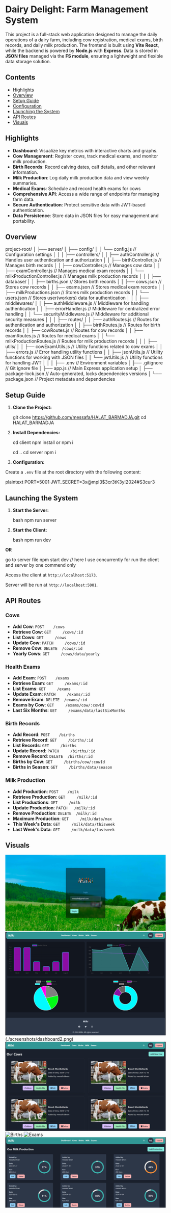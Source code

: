 # Dairy Delight: Farm Management System

This project is a full-stack web application designed to manage the daily operations of a dairy farm, including cow registration, medical exams, birth records, and daily milk production. The frontend is built using **Vite React**, while the backend is powered by **Node.js** with **Express**. Data is stored in **JSON files** managed via the **FS module**, ensuring a lightweight and flexible data storage solution.

## Contents

- [Highlights](#highlights)
- [Overview](#overview)
- [Setup Guide](#setup-guide)
- [Configuration](#configuration)
- [Launching the System](#launching-the-system)
- [API Routes](#api-routes)
- [Visuals](#visuals)

## Highlights

- **Dashboard**: Visualize key metrics with interactive charts and graphs.
- **Cow Management**: Register cows, track medical exams, and monitor milk production.
- **Birth Records**: Record calving dates, calf details, and other relevant information.
- **Milk Production**: Log daily milk production data and view weekly summaries.
- **Medical Exams**: Schedule and record health exams for cows 
- **Comprehensive API**: Access a wide range of endpoints for managing farm data.
- **Secure Authentication**: Protect sensitive data with JWT-based authentication.
- **Data Persistence**: Store data in JSON files for easy management and portability.

## Overview

project-root/
│
├── server/
│   ├── config/
│   │   └── config.js                 // Configuration settings 
│   │
│   ├── controllers/
│   │   ├── authController.js         // Handles user authentication and authorization
│   │   ├── birthController.js        // Manages birth records
│   │   ├── cowController.js          // Manages cow data
│   │   ├── examController.js         // Manages medical exam records
│   │   └── milkProductionController.js // Manages milk production records
│   │
│   ├── database/
│   │   ├── births.json               // Stores birth records
│   │   ├── cows.json                 // Stores cow records
│   │   ├── exams.json                // Stores medical exam records
│   │   ├── milkProductions.json      // Stores milk production records
│   │   └── users.json                // Stores user(workers) data for authentication
│   │
│   ├── middlewares/
│   │   ├── authMiddleware.js         // Middleware for handling authentication
│   │   ├── errorHandler.js           // Middleware for centralized error handling
│   │   └── securityMiddleware.js     // Middleware for additional security measures
│   │
│   ├── routes/
│   │   ├── authRoutes.js             // Routes for authentication and authorization
│   │   ├── birthRoutes.js            // Routes for birth records
│   │   ├── cowRoutes.js              // Routes for cow records
│   │   ├── examRoutes.js             // Routes for medical exams
│   │   └── milkProductionRoutes.js   // Routes for milk production records
│   │
│   ├── utils/
│   │   ├── cowExamUtils.js           // Utility functions related to cow exams
│   │   ├── errors.js                 // Error handling utility functions
│   │   ├── jsonUtils.js              // Utility functions for working with JSON files
│   │   └── jwtUtils.js               // Utility functions for handling JWT 
│   │
│   ├── .env                          // Environment variables
│   ├── .gitignore                    // Git ignore file
│   ├── app.js                        // Main Express application setup
│   ├── package-lock.json             // Auto-generated, locks dependencies versions
│   └── package.json                  // Project metadata and dependencies


## Setup Guide

1. **Clone the Project:**

   git clone https://github.com/messafa/HALAT_BARMADJA.git
   cd HALAT_BARMADJA
   

2. **Install Dependencies:**

   cd client
   npm install  or  npm i

   cd ..
   cd server 
   npm i
   

3. **Configuration:**

Create a `.env` file at the root directory with the following content:

plaintext
PORT=5001
JWT_SECRET=3x@mpl3$3cr3tK3y!2024#S3cur3


## Launching the System

1. **Start the Server:**

   bash
   npm run server

2. **Start the Client:**

   bash
   npm run dev

**OR**
  
  go to server file
  npm start dev     // here I use concurrently for run the client and server by one commend only
   

Access the client at `http://localhost:5173`.

Server will be run at `http://localhost:5001`.

## API Routes

### Cows

- **Add Cow**:       `POST    /cows`
- **Retrieve Cow**:  `GET     /cows/:id`
- **List Cows**:     `GET     /cows`
- **Update Cow**:    `PATCH     /cows/:id`
- **Remove Cow**:    `DELETE  /cows/:id`
- **Yearly Cows**:   `GET     /cows/data/yearly`

### Health Exams

- **Add Exam**:         `POST    /exams`
- **Retrieve Exam**:    `GET     /exams/:id`
- **List Exams**:       `GET     /exams`
- **Update Exam**:      `PATCH     /exams/:id`
- **Remove Exam**:      `DELETE  /exams/:id`
- **Exams by Cow**:     `GET     /exams/cow/:cowId`
- **Last Six Months**:  `GET     /exams/data/lastSixMonths`

### Birth Records

- **Add Record**:       `POST    /births`
- **Retrieve Record**:  `GET     /births/:id`
- **List Records**:     `GET     /births`
- **Update Record**:    `PATCH     /births/:id`
- **Remove Record**:    `DELETE  /births/:id`
- **Births by Cow**:    `GET     /births/cow/:cowId`
- **Births in Season**: `GET     /births/data/season`


### Milk Production

- **Add Production**:       `POST    /milk`     
- **Retrieve Production**:  `GET     /milk/:id`
- **List Productions**:     `GET     /milk`
- **Update Production**:    `PATCH   /milk/:id`
- **Remove Production**:    `DELETE  /milk/:id`
- **Maximum Production**:   `GET     /milk/data/max`
- **This Week's Data**:     `GET     /milk/data/thisweek`
- **Last Week's Data**:     `GET     /milk/data/lastweek`

## Visuals

![Login](./screenshots/login.png)
![Dashboard](./screenshots/dashboard.png)(./screenshots/dashboard2.png)
![Cows](./screenshots/cows.png)
![Births](./screenshots/births.png)
![Exams](./screenshots/exams.png)
![Milk](./screenshots/milk.png)